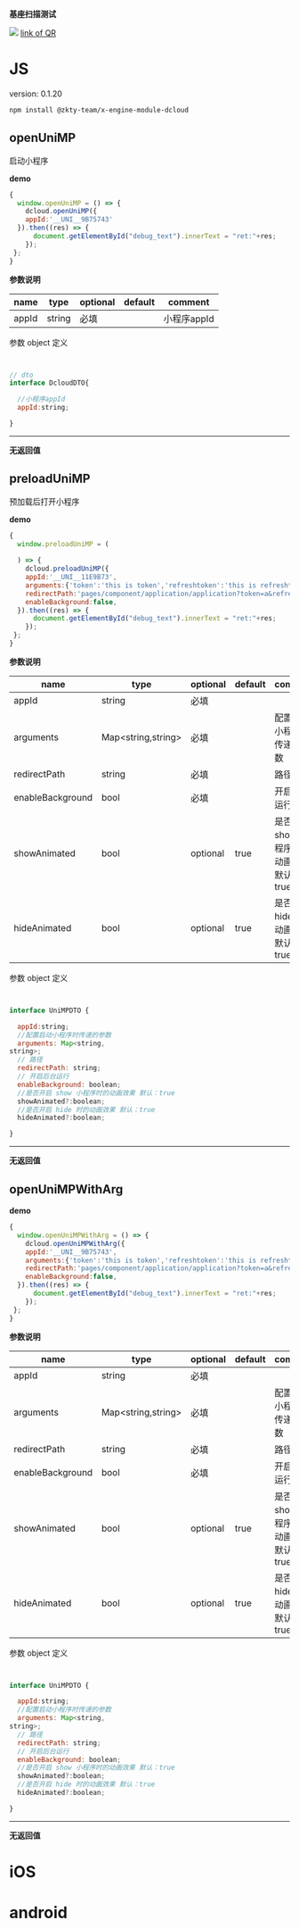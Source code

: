 

**基座扫描测试**
<div id='modulename' style='display:none'>dcloud</div> <img id='qrimg' src='https://api.qrserver.com/v1/create-qr-code/?size=150x150&data=http://192.168.44.52:3000/docs/modules/all/dist/ui/index.html'></img>
<a id='qrlink' href="about:none">link of QR</a>




# JS


version: 0.1.20
``` bash
npm install @zkty-team/x-engine-module-dcloud
```



## openUniMP

 启动小程序

**demo**
``` js
{
  window.openUniMP = () => {
    dcloud.openUniMP({
    appId:'__UNI__9B75743'
  }).then((res) => {
      document.getElementById("debug_text").innerText = "ret:"+res;
    });
 };
}
``` 

	
**参数说明**

| name                        | type      | optional | default   | comment  |
| --------------------------- | --------- | -------- | --------- |--------- |
| appId | string | 必填 |  | 小程序appId |


参数 object  定义
``` js


// dto
interface DcloudDTO{

  //小程序appId
  appId:string;

}
``` 


---------------------
**无返回值**




## preloadUniMP

 预加载后打开小程序

**demo**
``` js
{
  window.preloadUniMP = (
    
  ) => {
    dcloud.preloadUniMP({
    appId:'__UNI__11E9B73',
    arguments:{'token':'this is token','refreshtoken':'this is refreshtoken'},
    redirectPath:'pages/component/application/application?token=a&refreshtoken=b',
    enableBackground:false,
  }).then((res) => {
      document.getElementById("debug_text").innerText = "ret:"+res;
    });
 };
}
``` 

	
**参数说明**

| name                        | type      | optional | default   | comment  |
| --------------------------- | --------- | -------- | --------- |--------- |
| appId | string | 必填 |  |  |
| arguments | Map\<string,string\> | 必填 |  | 配置启动小程序时传递的参数 |
| redirectPath | string | 必填 |  |  路径 |
| enableBackground | bool | 必填 |  |  开启后台运行 |
| showAnimated | bool | optional | true | 是否开启 show 小程序时的动画效果 默认：true |
| hideAnimated | bool | optional | true | 是否开启 hide 时的动画效果 默认：true |


参数 object  定义
``` js


interface UniMPDTO {

  appId:string;
  //配置启动小程序时传递的参数
  arguments: Map<string,
string>;
  // 路径
  redirectPath: string;
  // 开启后台运行
  enableBackground: boolean;
  //是否开启 show 小程序时的动画效果 默认：true
  showAnimated?:boolean;
  //是否开启 hide 时的动画效果 默认：true
  hideAnimated?:boolean;

}
``` 


---------------------
**无返回值**




## openUniMPWithArg



**demo**
``` js
{
  window.openUniMPWithArg = () => {
    dcloud.openUniMPWithArg({
    appId:'__UNI__9B75743',
    arguments:{'token':'this is token','refreshtoken':'this is refreshtoken'},
    redirectPath:'pages/component/application/application?token=a&refreshtoken=b',
    enableBackground:false,
  }).then((res) => {
      document.getElementById("debug_text").innerText = "ret:"+res;
    });
 };
}
``` 

	
**参数说明**

| name                        | type      | optional | default   | comment  |
| --------------------------- | --------- | -------- | --------- |--------- |
| appId | string | 必填 |  |  |
| arguments | Map\<string,string\> | 必填 |  | 配置启动小程序时传递的参数 |
| redirectPath | string | 必填 |  |  路径 |
| enableBackground | bool | 必填 |  |  开启后台运行 |
| showAnimated | bool | optional | true | 是否开启 show 小程序时的动画效果 默认：true |
| hideAnimated | bool | optional | true | 是否开启 hide 时的动画效果 默认：true |


参数 object  定义
``` js


interface UniMPDTO {

  appId:string;
  //配置启动小程序时传递的参数
  arguments: Map<string,
string>;
  // 路径
  redirectPath: string;
  // 开启后台运行
  enableBackground: boolean;
  //是否开启 show 小程序时的动画效果 默认：true
  showAnimated?:boolean;
  //是否开启 hide 时的动画效果 默认：true
  hideAnimated?:boolean;

}
``` 


---------------------
**无返回值**



    

# iOS


# android


